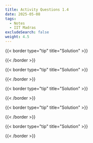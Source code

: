 ```yaml
---
title: Activity Questions 1.4
date: 2025-05-08
tags:
  - Notes 
  - IIT Madras
excludeSearch: false
weight: 4.5
---
```



{{< border type="tip" title="Solution" >}}

{{< /border >}}

{{< border type="tip" title="Solution" >}}

{{< /border >}}

{{< border type="tip" title="Solution" >}}

{{< /border >}}

{{< border type="tip" title="Solution" >}}

{{< /border >}}

{{< border type="tip" title="Solution" >}}

{{< /border >}}